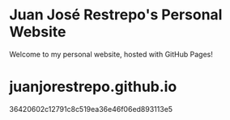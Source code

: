 # Juan José Restrepo's Personal Website

Welcome to my personal website, hosted with GitHub Pages!

# juanjorestrepo.github.io

36420602c12791c8c519ea36e46f06ed893113e5
